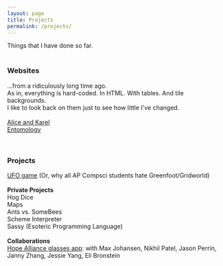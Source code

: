 ```yaml
---
layout: page
title: Projects
permalink: /projects/
---
```


Things that I have done so far.
<br>
<br>

### Websites 
...from a ridiculously long time ago. <br>
As in, everything is hard-coded. In HTML. With tables. And tile backgrounds. <br>
I like to look back on them just to see how little I've changed. <br>
<br>
<a href = "http://thoughtpool.org/users/963290/Compsci/index.html">Alice and Karel</a> <br>
<a href = "http://thoughtpool.org/users/963290/Bug%20Project/index.html">Entomology</a> <br>

<br>

### Projects
<a href = "http://www.greenfoot.org/scenarios/10301">UFO game</a> (Or, why all AP Compsci students hate Greenfoot/Gridworld) <br>
<br>
<b>Private Projects</b> <br>
Hog Dice <br>
Maps <br>
Ants vs. SomeBees <br>
Scheme Interpreter <br>
Sassy (Esoteric Programming Language) <br>
<br>
<b>Collaborations</b> <br>
<a href = "https://github.com/vyanphan/FindRx">Hope Alliance glasses app</a>: with Max Johansen, Nikhil Patel, Jason Perrin, Janny Zhang, Jessie Yang, Eli Bronstein
